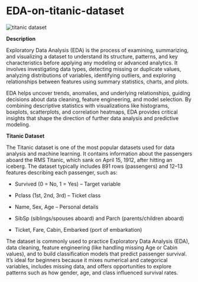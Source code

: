 # EDA-on-titanic-dataset

![titanic dataset](https://github.com/user-attachments/assets/2fa60592-f8c2-47d5-9acd-9e38c9a17c3c)

**Description**

Exploratory Data Analysis (EDA) is the process of examining, summarizing, and visualizing a dataset to understand its structure, patterns, and key characteristics before applying any modeling or advanced analytics. It involves investigating data types, detecting missing or duplicate values, analyzing distributions of variables, identifying outliers, and exploring relationships between features using summary statistics, charts, and plots.

EDA helps uncover trends, anomalies, and underlying relationships, guiding decisions about data cleaning, feature engineering, and model selection. By combining descriptive statistics with visualizations like histograms, boxplots, scatterplots, and correlation heatmaps, EDA provides critical insights that shape the direction of further data analysis and predictive modeling.

**Titanic Dataset**

The Titanic dataset is one of the most popular datasets used for data analysis and machine learning. It contains information about the passengers aboard the RMS Titanic, which sank on April 15, 1912, after hitting an iceberg. The dataset typically includes 891 rows (passengers) and 12–13 features describing each passenger, such as:

* Survived (0 = No, 1 = Yes) – Target variable

* Pclass (1st, 2nd, 3rd) – Ticket class

* Name, Sex, Age – Personal details

* SibSp (siblings/spouses aboard) and Parch (parents/children aboard)

* Ticket, Fare, Cabin, Embarked (port of embarkation)

The dataset is commonly used to practice Exploratory Data Analysis (EDA), data cleaning, feature engineering (like handling missing Age or Cabin values), and to build classification models that predict passenger survival. It’s ideal for beginners because it mixes numerical and categorical variables, includes missing data, and offers opportunities to explore patterns such as how gender, age, and class influenced survival rates.
